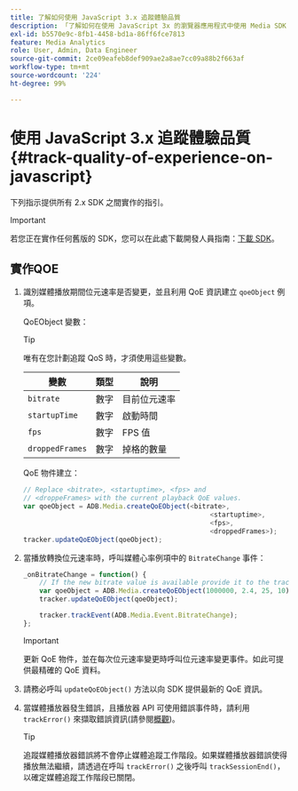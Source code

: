 ```yaml
---
title: 了解如何使用 JavaScript 3.x 追蹤體驗品質
description: 「了解如何在使用 JavaScript 3x 的瀏覽器應用程式中使用 Media SDK 實作體驗品質 (QoE、QoS) 追蹤。」
exl-id: b5570e9c-8fb1-4458-bd1a-86ff6fce7813
feature: Media Analytics
role: User, Admin, Data Engineer
source-git-commit: 2ce09eafeb8def909ae2a8ae7cc09a88b2f663af
workflow-type: tm+mt
source-wordcount: '224'
ht-degree: 99%

---
```


# 使用 JavaScript 3.x 追蹤體驗品質{#track-quality-of-experience-on-javascript}

下列指示提供所有 2.x SDK 之間實作的指引。

>[!IMPORTANT]
>
>若您正在實作任何舊版的 SDK，您可以在此處下載開發人員指南：[下載 SDK](/help/getting-started/download-sdks.md)。

## 實作QOE

1. 識別媒體播放期間位元速率是否變更，並且利用 QoE 資訊建立 `qoeObject` 例項。

   QoEObject 變數：

   >[!TIP]
   >
   >唯有在您計劃追蹤 QoS 時，才須使用這些變數。

   | 變數 | 類型 | 說明 |
   | --- | --- | --- |
   | `bitrate` | 數字 | 目前位元速率 |
   | `startupTime` | 數字 | 啟動時間 |
   | `fps` | 數字 | FPS 值 |
   | `droppedFrames` | 數字 | 掉格的數量 |

   QoE 物件建立：

   ```js
   // Replace <bitrate>, <startuptime>, <fps> and
   // <droppeFrames> with the current playback QoE values.
   var qoeObject = ADB.Media.createQoEObject(<bitrate>,
                                                  <startuptime>,
                                                  <fps>,
                                                  <droppedFrames>);
   tracker.updateQoEObject(qoeObject);
   ```

1. 當播放轉換位元速率時，呼叫媒體心率例項中的 `BitrateChange` 事件：

   ```js
   _onBitrateChange = function() {
       // If the new bitrate value is available provide it to the tracker.
       var qoeObject = ADB.Media.createQoEObject(1000000, 2.4, 25, 10);
       tracker.updateQoEObject(qoeObject);
   
       tracker.trackEvent(ADB.Media.Event.BitrateChange);
   };
   ```

   >[!IMPORTANT]
   >
   >更新 QoE 物件，並在每次位元速率變更時呼叫位元速率變更事件。如此可提供最精確的 QoE 資料。

1. 請務必呼叫 `updateQoEObject()` 方法以向 SDK 提供最新的 QoE 資訊。
1. 當媒體播放器發生錯誤，且播放器 API 可使用錯誤事件時，請利用 `trackError()` 來擷取錯誤資訊(請參閱[概觀](/help/use-cases/track-errors/track-errors-overview.md))。

   >[!TIP]
   >
   >追蹤媒體播放器錯誤將不會停止媒體追蹤工作階段。如果媒體播放器錯誤使得播放無法繼續，請透過在呼叫 `trackError()` 之後呼叫 `trackSessionEnd()`，以確定媒體追蹤工作階段已關閉。
